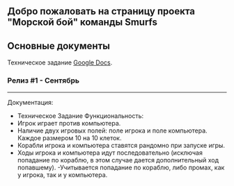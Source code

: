 ## Добро пожаловать на страницу проекта "Морской бой" команды Smurfs


## Основные документы

Техническое задание [Google Docs](https://docs.google.com/document/d/1WF71McaLDMixglyjc7YpO3_6vzK8ZgMVS3wj4jV1aLI/edit).

### Релиз #1 - Сентябрь
----------------
Документация:
- Техническое Задание
Функциональность:
- Игрок играет против компьютера.
- Наличие двух игровых полей: поле игрока и поле компьютера. Каждое размером 10 на 10 клеток.
- Корабли игрока и компьютера ставятся рандомно при запуске игры.
- Ходы игрока и компьютера идут последовательно (исключая попадание по кораблю, в этом случае дается дополнительный ход попавшему).
-Учитывается попадание по кораблю, либо промах, как у игрока, так и у компьютера.
